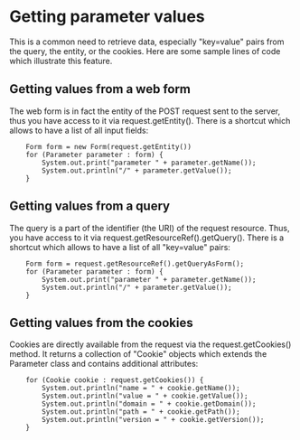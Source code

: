 # Getting parameter values

This is a common need to retrieve data, especially "key=value" pairs from the query, the entity, or the cookies. Here are some sample lines of code which illustrate this feature.

## Getting values from a web form

The web form is in fact the entity of the POST request sent to the
server, thus you have access to it via request.getEntity().
 There is a shortcut which allows to have a list of all input fields:

 <pre class="language-java"><code class="language-java">    Form form = new Form(request.getEntity())
    for (Parameter parameter : form) {
        System.out.print("parameter " + parameter.getName());
        System.out.println("/" + parameter.getValue());
    }
</code></pre>

## Getting values from a query

The query is a part of the identifier (the URI) of the request resource. Thus, you have access to it via request.getResourceRef().getQuery(). There is a shortcut which allows to have a list of all "key=value" pairs:

<pre class="language-java"><code class="language-java">    Form form = request.getResourceRef().getQueryAsForm();
    for (Parameter parameter : form) {
        System.out.print("parameter " + parameter.getName());
        System.out.println("/" + parameter.getValue());
    }
</code></pre>

## Getting values from the cookies

Cookies are directly available from the request via the request.getCookies() method. It returns a collection of "Cookie" objects which extends the Parameter class and contains additional attributes:

<pre class="language-java"><code class="language-java">    for (Cookie cookie : request.getCookies()) {
        System.out.println("name = " + cookie.getName());
        System.out.println("value = " + cookie.getValue());
        System.out.println("domain = " + cookie.getDomain());
        System.out.println("path = " + cookie.getPath());
        System.out.println("version = " + cookie.getVersion());
    }
</code></pre>
